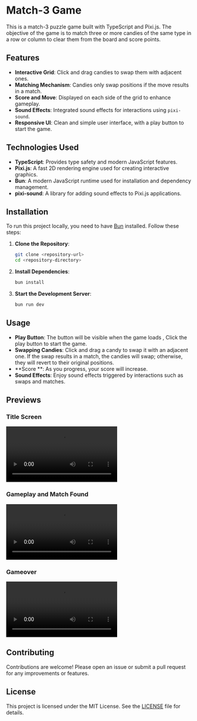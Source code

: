 # Match-3 Game

This is a match-3 puzzle game built with TypeScript and Pixi.js. The objective of the game is to match three or more candies of the same type in a row or column to clear them from the board and score points.

## Features

- **Interactive Grid**: Click and drag candies to swap them with adjacent ones.
- **Matching Mechanism**: Candies only swap positions if the move results in a match.
- **Score and Move**: Displayed on each side of the grid to enhance gameplay.
- **Sound Effects**: Integrated sound effects for interactions using `pixi-sound`.
- **Responsive UI**: Clean and simple user interface, with a play button to start the game.

## Technologies Used

- **TypeScript**: Provides type safety and modern JavaScript features.
- **Pixi.js**: A fast 2D rendering engine used for creating interactive graphics.
- **Bun**: A modern JavaScript runtime used for installation and dependency management.
- **pixi-sound**: A library for adding sound effects to Pixi.js applications.

## Installation

To run this project locally, you need to have [Bun](https://bun.sh/) installed. Follow these steps:

1. **Clone the Repository**:
    ```bash
    git clone <repository-url>
    cd <repository-directory>
    ```

2. **Install Dependencies**:
    ```bash
    bun install
    ```

3. **Start the Development Server**:
    ```bash
    bun run dev
    ```


## Usage

- **Play Button**: The button will be visible when the game loads , Click the play button to start the game.  
- **Swapping Candies**: Click and drag a candy to swap it with an adjacent one. If the swap results in a match, the candies will swap; otherwise, they will revert to their original positions.
- **Score **: As you progress, your score will increase.
- **Sound Effects**: Enjoy sound effects triggered by interactions such as swaps and matches.

## Previews

### Title Screen
![Title Screen](public/assets/screenrecords/play.mp4)

### Gameplay and Match Found
![Gameplay](public/assets/screenrecords/game.mp4)

### Gameover
![Match Found](public/assets/screenrecords/gameover.mp4)


## Contributing

Contributions are welcome! Please open an issue or submit a pull request for any improvements or features.

## License

This project is licensed under the MIT License. See the [LICENSE](./LICENSE) file for details.
